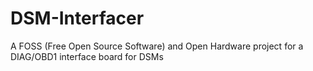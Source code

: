 # DSM-Interfacer
 A FOSS (Free Open Source Software) and Open Hardware project for a DIAG/OBD1 interface board for DSMs

